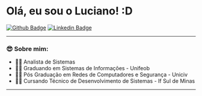 # Olá, eu sou o Luciano! :D

[![Github Badge](https://img.shields.io/badge/-Github-000?style=flat-square&logo=Github&logoColor=white&link=https://github.com/lucianoromero)](https://github.com/lucianoromero)
[![Linkedin Badge](https://img.shields.io/badge/-LinkedIn-blue?style=flat-square&logo=Linkedin&logoColor=white&link=https://www.linkedin.com/in/lucianoromero/)](https://www.linkedin.com/in/luciano-luiz-romero-6818bbb3//)
***
### 😎 Sobre mim: 
* 🧑‍💻 Analista de Sistemas 
* 👨‍🎓 Graduando em Sistemas de Informações - Unifeob
* 👨‍🎓 Pós Graduação em Redes de Computadores e Segurança - Uniciv 
* 👨‍🎓 Cursando Técnico de Desenvolvimento de Sistemas - If Sul de Minas 
***
